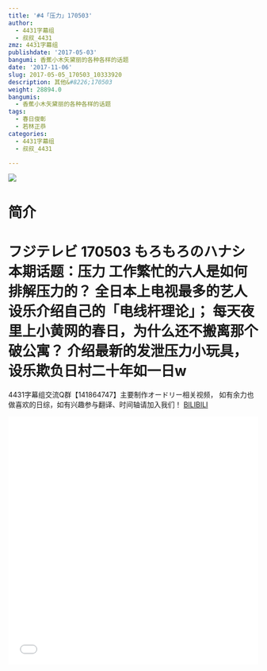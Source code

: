 ```yaml
---
title: '#4「压力」170503'
author:
  - 4431字幕组
  - 叔叔_4431
zmz: 4431字幕组
publishdate: '2017-05-03'
bangumi: 香蕉小木矢黛丽的各种各样的话题
date: '2017-11-06'
slug: 2017-05-05_170503_10333920
description: 其他&#8226;170503
weight: 28894.0
bangumis:
  - 香蕉小木矢黛丽的各种各样的话题
tags:
  - 春日俊彰
  - 若林正恭
categories:
  - 4431字幕组
  - 叔叔_4431

---
```

![](https://i.imgur.com/4hskZQo.png)
# 简介  
フジテレビ 170503 もろもろのハナシ
本期话题：压力
工作繁忙的六人是如何排解压力的？
全日本上电视最多的艺人设乐介绍自己的「电线杆理论」；
每天夜里上小黄网的春日，为什么还不搬离那个破公寓？
介绍最新的发泄压力小玩具，设乐欺负日村二十年如一日w
======================
4431字幕组交流Q群【141864747】主要制作オードリー相关视频，
如有余力也做喜欢的日综，如有兴趣参与翻译、时间轴请加入我们！
  [BILIBILI](https://www.bilibili.com/video/av10333920/)

  <iframe src="//www.bilibili.com/blackboard/player.html?cid=17071080&aid=10333920" width="100%" height="500" frameborder="0" allowfullscreen="allowfullscreen"></iframe>
